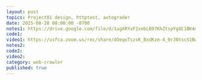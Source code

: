 ```yaml
---
layout: post
topics: Project01 design, httptest, autograder
date: 2025-08-28 08:00:00 -0700
notes1: https://drive.google.com/file/d/1ugXRYxF2xebLB97KhZtspYg8C1BK4msm/view?usp=sharing
code1: 
video1: https://usfca.zoom.us/rec/share/dOeqxTszsK_BxdKzm-4_0rJNtscS1BwQQsTfKqZyVwY4hWRx6t_xnRMJigRI05Ht.Ji_dpPjT2lx2uIwA
notes2: 
code2: 
video2: 
category: web-crawler
published: true
---
```

